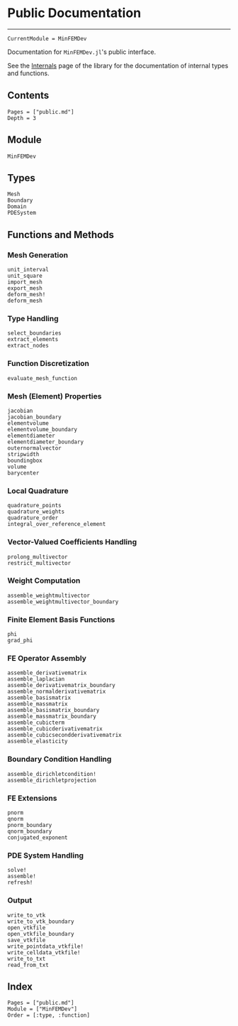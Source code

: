 # Public Documentation

---

```@meta
CurrentModule = MinFEMDev
```

Documentation for `MinFEMDev.jl`'s public interface.

See the [Internals](internals.md) page of the library for the documentation 
of internal types and functions.

## Contents

```@contents
Pages = ["public.md"]
Depth = 3
```

## Module
```@docs
MinFEMDev
```

## Types

```@docs
Mesh
Boundary
Domain
PDESystem
```

## Functions and Methods

### Mesh Generation
```@docs
unit_interval
unit_square
import_mesh
export_mesh
deform_mesh!
deform_mesh
```

### Type Handling
```@docs
select_boundaries
extract_elements
extract_nodes
```

### Function Discretization
```@docs
evaluate_mesh_function
```

### Mesh (Element) Properties
```@docs
jacobian
jacobian_boundary
elementvolume
elementvolume_boundary
elementdiameter
elementdiameter_boundary
outernormalvector
stripwidth
boundingbox
volume
barycenter
```

### Local Quadrature
```@docs
quadrature_points
quadrature_weights
quadrature_order
integral_over_reference_element
```

### Vector-Valued Coefficients Handling
```@docs
prolong_multivector
restrict_multivector
```

### Weight Computation
```@docs
assemble_weightmultivector
assemble_weightmultivector_boundary
```

### Finite Element Basis Functions
```@docs
phi
grad_phi
```

### FE Operator Assembly
```@docs
assemble_derivativematrix
assemble_laplacian
assemble_derivativematrix_boundary
assemble_normalderivativematrix
assemble_basismatrix
assemble_massmatrix
assemble_basismatrix_boundary
assemble_massmatrix_boundary
assemble_cubicterm
assemble_cubicderivativematrix
assemble_cubicsecondderivativematrix
assemble_elasticity
```

### Boundary Condition Handling
```@docs
assemble_dirichletcondition!
assemble_dirichletprojection
```

### FE Extensions
```@docs
pnorm
qnorm
pnorm_boundary
qnorm_boundary
conjugated_exponent
```

### PDE System Handling
```@docs
solve!
assemble!
refresh!
```

### Output
```@docs
write_to_vtk
write_to_vtk_boundary
open_vtkfile
open_vtkfile_boundary
save_vtkfile
write_pointdata_vtkfile!
write_celldata_vtkfile!
write_to_txt
read_from_txt
```

## Index

```@index
Pages = ["public.md"]
Module = ["MinFEMDev"]
Order = [:type, :function]
```
